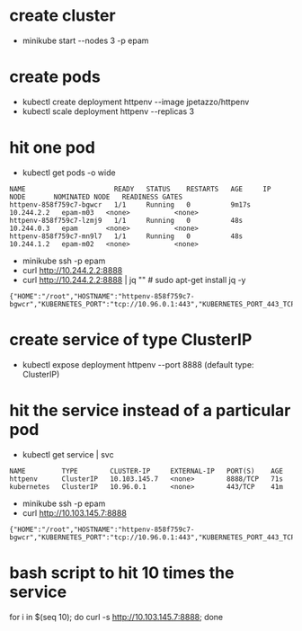 # create cluster
- minikube start --nodes 3 -p epam

# create pods
- kubectl create deployment httpenv --image jpetazzo/httpenv
- kubectl scale deployment httpenv --replicas 3

# hit one pod
- kubectl get pods -o wide

```
NAME                      READY   STATUS    RESTARTS   AGE     IP           NODE       NOMINATED NODE   READINESS GATES
httpenv-858f759c7-bgwcr   1/1     Running   0          9m17s   10.244.2.2   epam-m03   <none>           <none>
httpenv-858f759c7-lzmj9   1/1     Running   0          48s     10.244.0.3   epam       <none>           <none>
httpenv-858f759c7-mn9l7   1/1     Running   0          48s     10.244.1.2   epam-m02   <none>           <none>
```

- minikube ssh -p epam
- curl http://10.244.2.2:8888
- curl http://10.244.2.2:8888 | jq ""                   # sudo apt-get install jq -y

```
{"HOME":"/root","HOSTNAME":"httpenv-858f759c7-bgwcr","KUBERNETES_PORT":"tcp://10.96.0.1:443","KUBERNETES_PORT_443_TCP":"tcp://10.96.0.1:443","KUBERNETES_PORT_443_TCP_ADDR":"10.96.0.1","KUBERNETES_PORT_443_TCP_PORT":"443","KUBERNETES_PORT_443_TCP_PROTO":"tcp","KUBERNETES_SERVICE_HOST":"10.96.0.1","KUBERNETES_SERVICE_PORT":"443","KUBERNETES_SERVICE_PORT_HTTPS":"443","PATH":"/usr/local/sbin:/usr/local/bin:/usr/sbin:/usr/bin:/sbin:/bin"}
```

# create service of type ClusterIP
- kubectl expose deployment httpenv --port 8888         (default type: ClusterIP)

# hit the service instead of a particular pod
- kubectl get service | svc

```
NAME         TYPE        CLUSTER-IP     EXTERNAL-IP   PORT(S)    AGE
httpenv      ClusterIP   10.103.145.7   <none>        8888/TCP   71s
kubernetes   ClusterIP   10.96.0.1      <none>        443/TCP    41m
```

- minikube ssh -p epam
- curl http://10.103.145.7:8888

```
{"HOME":"/root","HOSTNAME":"httpenv-858f759c7-bgwcr","KUBERNETES_PORT":"tcp://10.96.0.1:443","KUBERNETES_PORT_443_TCP":"tcp://10.96.0.1:443","KUBERNETES_PORT_443_TCP_ADDR":"10.96.0.1","KUBERNETES_PORT_443_TCP_PORT":"443","KUBERNETES_PORT_443_TCP_PROTO":"tcp","KUBERNETES_SERVICE_HOST":"10.96.0.1","KUBERNETES_SERVICE_PORT":"443","KUBERNETES_SERVICE_PORT_HTTPS":"443","PATH":"/usr/local/sbin:/usr/local/bin:/usr/sbin:/usr/bin:/sbin:/bin"}
```

# bash script to hit 10 times the service
for i in $(seq 10); do curl -s http://10.103.145.7:8888; done